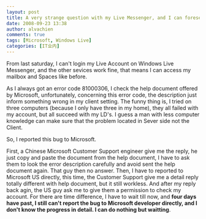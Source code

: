 ```yaml
---
layout: post
title: A very strange question with my Live Messenger, and I can foresee MS's lost
date: 2008-09-23 13:38
author: alvachien
comments: true
tags: [Microsoft, Windows Live]
categories: [IT业内]
---
```

From last saturday, I can't login my Live Account on Windows Live Messenger, and the other sevices work fine, that means I can access my mailbox and Spaces like before.
 
As I always got an error code 81000306, I check the help document offered by Microsoft, unfortunately, concerning this error code, the description just inform something wrong in my client setting. The funny thing is, I tried on three computers (because I only have three in my home), they all failed with my account, but all succeed with my LD's. I guess a man with less computer knowledge can make sure that the problem located in Sever side not the Client.
 
So, I reported this bug to Microsoft.
 
First, a Chinese Microsoft Customer Support engineer give me the reply, he just copy and paste the document from the help document, I have to ask them to look the error description carefully and avoid sent the help document again. That guy then no answer.
Then, I have to reported to Microsoft US directly, this time, the Customer Support give me a detail reply totally different with help document, but it still workless. And after my reply back agin, the US guy ask me to give them a permission to check my account. For there are time difference, I have to wait till now, and **four days have past, I still can't report the bug to Microsoft developer directly, and I don't know the progress in detail. I can do nothing but waitting**.
